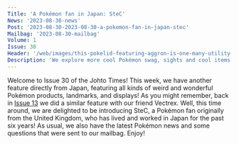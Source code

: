 ```yaml
---
Title: 'A Pokémon fan in Japan: SteC'
News: '2023-08-30-news'
Post: '2023-08-30-2023-08-30-a-pokemon-fan-in-japan-stec'
Mailbag: '2023-08-30-mailbag'
Volume: 1
Issue: 30
Header: '/web/images/this-pokelid-featuring-aggron-is-one-many-utility-hole-covers-found-around-japan.jpeg'
Description: 'We explore more cool Pokémon swag, sights and cool items from a fan in Japan called SteC. We also have more Pokémon news and more of your contributions from the Johto Times mailbag!'
---
```

Welcome to Issue 30 of the Johto Times! This week, we have another feature directly from Japan, featuring all kinds of weird and wonderful Pokémon products, landmarks, and displays!
As you might remember, back in [Issue 13](https://johto.substack.com/p/vol1-13) we did a similar feature with our friend Vectrex. Well, this time around, we are delighted to be introducing SteC, a Pokémon fan originally from the United Kingdom, who has lived and worked in Japan for the past six years! As usual, we also have the latest Pokémon news and some questions that were sent to our mailbag. Enjoy!